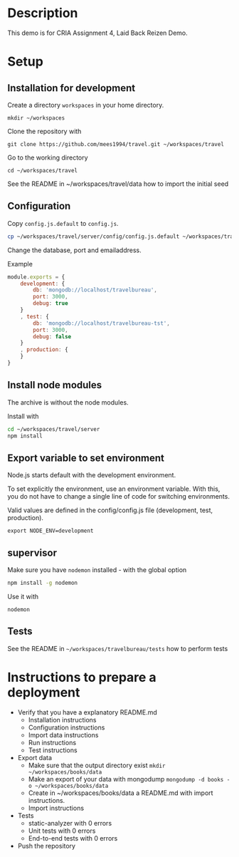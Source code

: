 Description
===========
This demo is for CRIA Assignment 4, Laid Back Reizen Demo.

Setup
=====
Installation for development
----------------------------

Create a directory `workspaces` in your home directory.
```
mkdir ~/workspaces
```

Clone the repository with
```
git clone https://github.com/mees1994/travel.git ~/workspaces/travel
```

Go to the working directory
```
cd ~/workspaces/travel
```

See the README in ~/workspaces/travel/data how to import the initial seed


Configuration
----------
Copy ```config.js.default``` to ```config.js```.
```sh
cp ~/workspaces/travel/server/config/config.js.default ~/workspaces/travel/server/config/config.js
```

Change the database, port and emailaddress.

Example
```javascript
module.exports = {
    development: {
        db: 'mongodb://localhost/travelbureau',
        port: 3000,
        debug: true
    }
    , test: {
        db: 'mongodb://localhost/travelbureau-tst',
        port: 3000,
        debug: false
    }
    , production: {
    }
}
```

Install node modules
----------
The archive is without the node modules.

Install with
```sh
cd ~/workspaces/travel/server
npm install
```

Export variable to set environment
----------------------------------
Node.js starts default with the development environment.

To set explicitly the environment, use an environment variable. With this, you do not have to change a single line of code for switching environments.

Valid values are defined in the config/config.js file (development, test, production).

```export NODE_ENV=development```


supervisor
----------
Make sure you have `nodemon` installed - with the global option

```sh
npm install -g nodemon
```

Use it with
```
nodemon
```

Tests
----------
See the README in `~/workspaces/travelbureau/tests` how to perform tests


Instructions to prepare a deployment
===================================

- Verify that you have a explanatory README.md
  - Installation instructions
  - Configuration instructions
  - Import data instructions
  - Run instructions
  - Test instructions
- Export data
  - Make sure that the output directory exist ```mkdir ~/workspaces/books/data```
  - Make an export of your data with mongodump ```mongodump -d books -o ~/workspaces/books/data```
  - Create in ~/workspaces/books/data a README.md with import instructions.
  - Import instructions
- Tests
  - static-analyzer with 0 errors
  - Unit tests with 0 errors
  - End-to-end tests with 0 errors
- Push the repository



